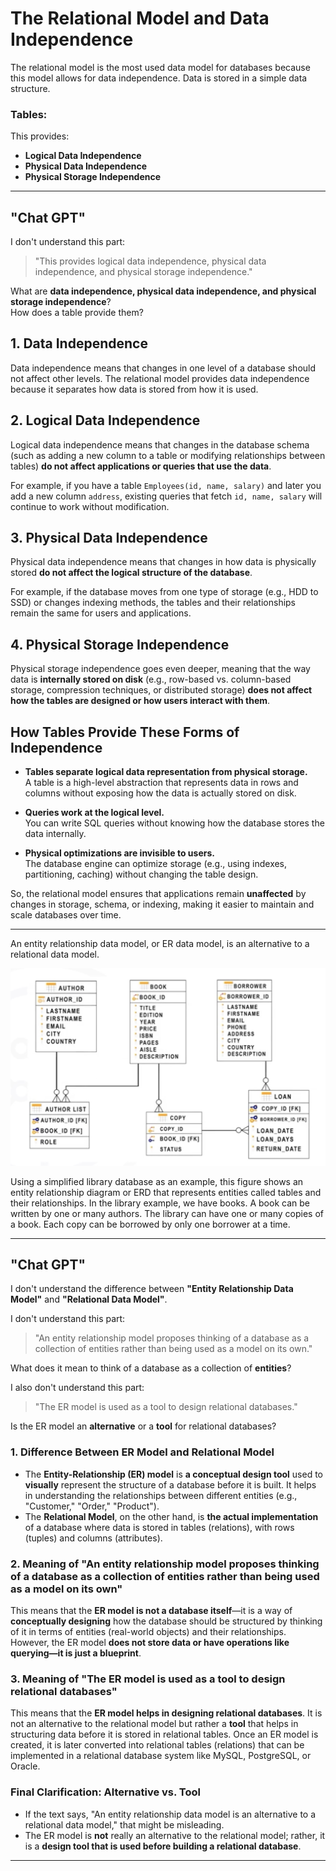 # The Relational Model and Data Independence  

The relational model is the most used data model for databases because this model allows for data independence. Data is stored in a simple data structure.  

### Tables:  
This provides:  
- **Logical Data Independence**  
- **Physical Data Independence**  
- **Physical Storage Independence**  

---

## "Chat GPT"  

I don't understand this part:  
> "This provides logical data independence, physical data independence, and physical storage independence."

What are **data independence, physical data independence, and physical storage independence**?  
How does a table provide them?  


## 1. Data Independence  
Data independence means that changes in one level of a database should not affect other levels. The relational model provides data independence because it separates how data is stored from how it is used.  

## 2. Logical Data Independence  
Logical data independence means that changes in the database schema (such as adding a new column to a table or modifying relationships between tables) **do not affect applications or queries that use the data**.  

For example, if you have a table `Employees(id, name, salary)` and later you add a new column `address`, existing queries that fetch `id, name, salary` will continue to work without modification.  

## 3. Physical Data Independence  
Physical data independence means that changes in how data is physically stored **do not affect the logical structure of the database**.  

For example, if the database moves from one type of storage (e.g., HDD to SSD) or changes indexing methods, the tables and their relationships remain the same for users and applications.  

## 4. Physical Storage Independence  
Physical storage independence goes even deeper, meaning that the way data is **internally stored on disk** (e.g., row-based vs. column-based storage, compression techniques, or distributed storage) **does not affect how the tables are designed or how users interact with them**.  


## How Tables Provide These Forms of Independence  

- **Tables separate logical data representation from physical storage.**  
  A table is a high-level abstraction that represents data in rows and columns without exposing how the data is actually stored on disk.  

- **Queries work at the logical level.**  
  You can write SQL queries without knowing how the database stores the data internally.  

- **Physical optimizations are invisible to users.**  
  The database engine can optimize storage (e.g., using indexes, partitioning, caching) without changing the table design.  

So, the relational model ensures that applications remain **unaffected** by changes in storage, schema, or indexing, making it easier to maintain and scale databases over time.  

---
An entity relationship data model, or ER data model, is an alternative to a relational data model.

![Entity relationship diagram](Image/entity%20relationship%20diagram.png)

Using a simplified library database as an example, this figure shows an entity relationship diagram or ERD that represents entities called tables and their relationships. In the library example, we have books. A book can be written by one or many authors. The library can have one or many copies of a book. Each copy can be borrowed by only one borrower at a time. 

---

## "Chat GPT"  
I don't understand the difference between **"Entity Relationship Data Model"** and **"Relational Data Model"**.  

I don't understand this part:  
> "An entity relationship model proposes thinking of a database as a collection of entities rather than being used as a model on its own."  

What does it mean to think of a database as a collection of **entities**?  

I also don't understand this part:  
> "The ER model is used as a tool to design relational databases."  

Is the ER model an **alternative** or a **tool** for relational databases?

### 1. Difference Between ER Model and Relational Model

*   The **Entity-Relationship (ER) model** is **a conceptual design tool** used to **visually** represent the structure of a database before it is built. It helps in understanding the relationships between different entities (e.g., "Customer," "Order," "Product").
*   The **Relational Model**, on the other hand, is **the actual implementation** of a database where data is stored in tables (relations), with rows (tuples) and columns (attributes).

### 2. Meaning of "An entity relationship model proposes thinking of a database as a collection of entities rather than being used as a model on its own"

This means that the **ER model is not a database itself**—it is a way of **conceptually designing** how the database should be structured by thinking of it in terms of entities (real-world objects) and their relationships. However, the ER model **does not store data or have operations like querying—it is just a blueprint**.

### 3. Meaning of "The ER model is used as a tool to design relational databases"

This means that the **ER model helps in designing relational databases**. It is not an alternative to the relational model but rather a **tool** that helps in structuring data before it is stored in relational tables. Once an ER model is created, it is later converted into relational tables (relations) that can be implemented in a relational database system like MySQL, PostgreSQL, or Oracle.

### Final Clarification: Alternative vs. Tool

*   If the text says, "An entity relationship data model is an alternative to a relational data model," that might be misleading.
*   The ER model is **not** really an alternative to the relational model; rather, it is a **design tool that is used before building a relational database**.

---